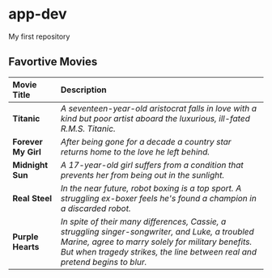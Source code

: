# app-dev
My first repository
## Favortive Movies

| **Movie Title** | **Description** |
| :----------- | :----------- |
| **Titanic** | *A seventeen-year-old aristocrat falls in love with a kind but poor artist aboard the luxurious, ill-fated R.M.S. Titanic.* |
| **Forever My Girl** |  *After being gone for a decade a country star returns home to the love he left behind.* |
| **Midnight Sun** | *A 17-year-old girl suffers from a condition that prevents her from being out in the sunlight.*|
| **Real Steel**  | *In the near future, robot boxing is a top sport. A struggling ex-boxer feels he's found a champion in a discarded robot.* |
| **Purple Hearts** |*In spite of their many differences, Cassie, a struggling singer-songwriter, and Luke, a troubled Marine, agree to marry solely for military benefits. But when tragedy strikes, the line between real and pretend begins to blur.*|
